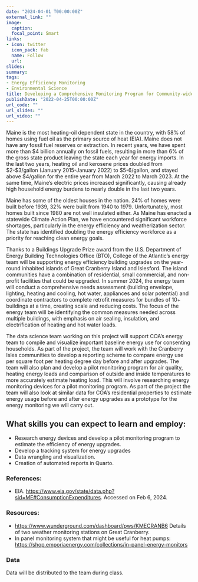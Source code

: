 ```yaml
---
date: "2024-04-01 T00:00:00Z"
external_link: ""
image:
  caption: 
  focal_point: Smart
links:
- icon: twitter
  icon_pack: fab
  name: Follow
  url: 
slides: 
summary: 
tags:
- Energy Efficiency Monitoring
- Environmental Science
title: Developing a Comprehensive Monitoring Program for Community-wide Energy Efficiency Upgrades
publishDate: "2022-04-25T00:00:00Z"
url_code: ""
url_slides: ""
url_video: ""
---
```


Maine is the most heating-oil dependent state in the country, with 58% of homes using fuel oil as the primary source of heat (EIA). Maine does not have any fossil fuel reserves or extraction. In recent years, we have spent more than \$4 billion annually on fossil fuels, resulting in more than 6% of the gross state product leaving the state each year for energy imports. In the last two years, heating oil and kerosene prices doubled from \$2-\$3/gallon (January 2015-January 2022) to \$5-6/gallon, and stayed above \$4/gallon for the entire year from March 2022 to March 2023. At the same time, Maine’s electric prices increased significantly, causing already high household energy burdens to nearly double in the last two years.

Maine has some of the oldest houses in the nation. 24% of homes were built before 1939, 32% were built from 1940 to 1979. Unfortunately, most homes built since 1980 are not well insulated either. As Maine has enacted a statewide Climate Action Plan, we have encountered significant workforce shortages, particularly in the energy efficiency and weatherization sector. The state has identified doubling the energy efficiency workforce as a priority for reaching clean energy goals.

Thanks to a Buildings Upgrade Prize award from the U.S. Department of Energy Building Technologies Office (BTO), College of the Atlantic’s energy team will be supporting energy efficiency building upgrades on the year-round inhabited islands of Great Cranberry Island and Islesford. The island communities have a combination of residential, small commercial, and non-profit facilities that could be upgraded. In summer 2024, the energy team will conduct a comprehensive needs assessment (building envelope, lighting, heating and cooling, hot water, appliances and solar potential) and coordinate contractors to complete retrofit measures for bundles of 10+ buildings at a time, creating scale and reducing costs. The focus of the energy team will be identifying the common measures needed across multiple buildings, with emphasis on air sealing, insulation, and electrification of heating and hot water loads. 

The data science team working on this project will support COA’s energy team to compile and visualize important baseline energy use for consenting households. As part of the project, the team will work with the Cranberry Isles communities to develop a reporting scheme to compare energy use per square foot per heating degree day before and after upgrades. The team will also plan and develop a pilot monitoring program for air quality, heating energy loads and comparison of outside and inside temperatures to more accurately estimate heating load. This will involve researching energy monitoring devices for a pilot monitoring program. As part of the project the team will also look at similar data for COA’s residential properties to estimate energy usage before and after energy upgrades as a prototype for the energy monitoring we will carry out.

## What skills you can expect to learn and employ:

- Research energy devices and develop a pilot monitoring program to estimate the efficiency of energy upgrades.
- Develop a tracking system for energy upgrades
- Data wrangling and visualization.
- Creation of automated reports in Quarto.

### References:

- EIA. https://www.eia.gov/state/data.php?sid=ME#ConsumptionExpenditures. Accessed on Feb 6, 2024.

### Resources:
- https://www.wunderground.com/dashboard/pws/KMECRANB6 Details of two weather monitoring stations on Great Cranberry.
- In panel monitoring system that might be useful for heat pumps: https://shop.emporiaenergy.com/collections/in-panel-energy-monitors

### Data

Data will be distributed to the team during class.

